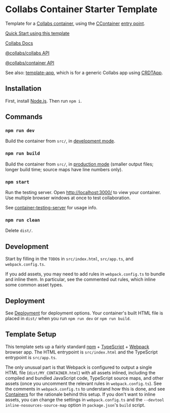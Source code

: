 # Collabs Container Starter Template

Template for a [Collabs container](https://collabs.readthedocs.io/en/latest/guide/containers.html), using the [CContainer](https://collabs.readthedocs.io/en/latest/api/container/classes/CContainer.html) [entry point](https://collabs.readthedocs.io/en/latest/guide/entry_points.html).

[Quick Start using this template](https://collabs.readthedocs.io/en/latest/quick_start.html)

[Collabs Docs](https://collabs.readthedocs.io/en/latest/)

[@collabs/collabs API](https://collabs.readthedocs.io/en/latest/api/collabs/index.html)

[@collabs/container API](https://collabs.readthedocs.io/en/latest/api/container/index.html)

See also: [template-app](https://github.com/composablesys/collabs/tree/master/template-app), which is for a generic Collabs app using [CRDTApp](https://collabs.readthedocs.io/en/latest/api/collabs/classes/CRDTApp.html).

## Installation

First, install [Node.js](https://nodejs.org/). Then run `npm i`.

## Commands

### `npm run dev`

Build the container from `src/`, in [development mode](https://webpack.js.org/guides/development/).

### `npm run build`

Build the container from `src/`, in [production mode](https://webpack.js.org/guides/production/) (smaller output files; longer build time; source maps have line numbers only).

### `npm start`

Run the testing server. Open [http://localhost:3000/](http://localhost:3000/) to view your container. Use multiple browser windows at once to test collaboration.

See [container-testing-server](https://www.npmjs.com/package/@collabs/container-testing-server) for usage info.

### `npm run clean`

Delete `dist/`.

## Development

Start by filling in the `TODO`s in `src/index.html`, `src/app.ts`, and `webpack.config.ts`.

If you add assets, you may need to add rules in `webpack.config.ts` to bundle and inline them. In particular, see the commented out rules, which inline some common asset types.

## Deployment

See [Deployment](https://collabs.readthedocs.io/en/latest/guide/containers.html#deployment) for deployment options. Your container's built HTML file is placed in `dist/` when you run `npm run dev` or `npm run build`.

## Template Setup

This template sets up a fairly standard [npm](https://docs.npmjs.com/cli/) + [TypeScript](https://www.typescriptlang.org/) + [Webpack](https://webpack.js.org/) browser app. The HTML entrypoint is `src/index.html` and the TypeScript entrypoint is `src/app.ts`.

The only unusual part is that Webpack is configured to output a single HTML file (`dist/MY_CONTAINER.html`) with all assets inlined, including the compiled and bundled JavaScript code, TypeScript source maps, and other assets (once you uncomment the relevant rules in `webpack.config.ts`). See the comments in `webpack.config.ts` to understand how this is done, and see [Containers](https://collabs.readthedocs.io/en/latest/guide/containers.html) for the rationale behind this setup. If you don't want to inline assets, you can change the settings in `webpack.config.ts` and the `--devtool inline-nosources-source-map` option in `package.json`'s `build` script.
